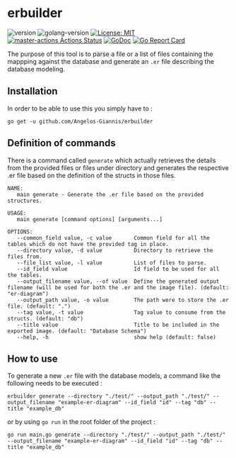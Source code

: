 # erbuilder

![version](https://img.shields.io/badge/version-v0.1.1-brightgreen)
![golang-version](https://img.shields.io/badge/Go-1.14-blue)
[![License: MIT](https://img.shields.io/badge/License-MIT-blue.svg)](https://opensource.org/licenses/MIT)
[![master-actions Actions Status](https://github.com/Angelos-Giannis/erbuilder/workflows/master-actions/badge.svg)](https://github.com/Angelos-Giannis/erbuilder/actions)
[![GoDoc](https://godoc.org/github.com/gocarina/gocsv?status.png)](https://pkg.go.dev/github.com/Angelos-Giannis/erbuilder)
[![Go Report Card](https://goreportcard.com/badge/github.com/Angelos-Giannis/erbuilder)](https://goreportcard.com/report/github.com/Angelos-Giannis/erbuilder)

The purpose of this tool is to parse a file or a list of files containing the mappping against the database and generate an `.er` file describing the database modeling.

## Installation

In order to be able to use this you simply have to :

```shell
go get -u github.com/Angelos-Giannis/erbuilder
```

## Definition of commands

There is a command called `generate` which actually retrieves the details from the provided files or files under directory and generates the respective .er file based on the definition of the structs in those files.

```shell
NAME:
   main generate - Generate the .er file based on the provided structures.

USAGE:
   main generate [command options] [arguments...]

OPTIONS:
   --common_field value, -c value       Common field for all the tables which do not have the provided tag in place.
   --directory value, -d value          Directory to retrieve the files from.
   --file_list value, -l value          List of files to parse.
   --id_field value                     Id field to be used for all the tables.
   --output_filename value, --of value  Define the generated output filename (will be used for both the .er and the image file). (default: "er-diagram")
   --output_path value, -o value        The path were to store the .er file. (default: ".")
   --tag value, -t value                Tag value to consume from the structs. (default: "db")
   --title value                        Title to be included in the exported image. (default: "Database Schema")
   --help, -h                           show help (default: false)
```

## How to use

To generate a new `.er` file with the database models, a command like the following needs to be executed :

```shell
erbuilder generate --directory "./test/" --output_path "./test/" --output_filename "example-er-diagram" --id_field "id" --tag "db" --title "example_db"
```

or by using `go run` in the root folder of the project :

```shell
go run main.go generate --directory "./test/" --output_path "./test/" --output_filename "example-er-diagram" --id_field "id" --tag "db" --title "example_db"
```
